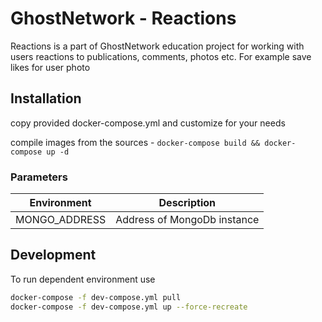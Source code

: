 # GhostNetwork - Reactions

Reactions is a part of GhostNetwork education project for working with users reactions to publications, comments, photos etc. For example save likes for user photo

## Installation

copy provided docker-compose.yml and customize for your needs

compile images from the sources - `docker-compose build && docker-compose up -d`

### Parameters

| Environment    | Description                  |
|----------------|------------------------------|
| MONGO_ADDRESS  | Address of MongoDb instance  |

## Development

To run dependent environment use

```bash
docker-compose -f dev-compose.yml pull
docker-compose -f dev-compose.yml up --force-recreate
```

